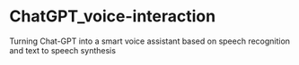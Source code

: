 # ChatGPT_voice-interaction
Turning Chat-GPT into a smart voice assistant based on speech recognition and text to speech synthesis
